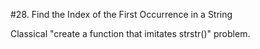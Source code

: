 #28. Find the Index of the First Occurrence in a String

Classical "create a function that imitates strstr()" problem.
